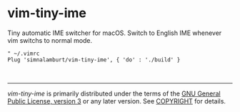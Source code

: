 vim-tiny-ime
========
Tiny automatic IME switcher for macOS. Switch to English IME whenever vim switchs
to normal mode.

```vim
" ~/.vimrc
Plug 'simnalamburt/vim-tiny-ime', { 'do' : './build' }
```

<br>

--------

*vim-tiny-ime* is primarily distributed under the terms of the [GNU General
Public License, version 3] or any later version. See [COPYRIGHT] for details.

[GNU General Public License, version 3]: LICENSE
[COPYRIGHT]: COPYRIGHT
